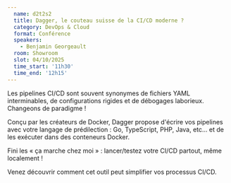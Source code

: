 ```yaml
---
  name: d2t2s2
  title: Dagger, le couteau suisse de la CI/CD moderne ?
  category: DevOps & Cloud
  format: Conférence
  speakers: 
    - Benjamin Georgeault
  room: Showroom
  slot: 04/10/2025
  time_start: '11h30'
  time_end: '12h15'
---
```

Les pipelines CI/CD sont souvent synonymes de fichiers YAML interminables, de configurations rigides et de débogages laborieux. Changeons de paradigme !

Conçu par les créateurs de Docker, Dagger propose d'écrire vos pipelines avec votre langage de prédilection : Go, TypeScript, PHP, Java, etc... et de les exécuter dans des conteneurs Docker.

Fini les « ça marche chez moi » : lancer/testez votre CI/CD partout, même localement !

Venez découvrir comment cet outil peut simplifier vos processus CI/CD.
